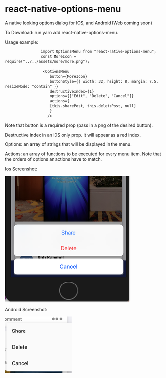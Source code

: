 # react-native-options-menu
A native looking options dialog for IOS, and Android (Web coming soon)

To Download: run yarn add react-native-options-menu.

Usage example: 

                    import OptionsMenu from "react-native-options-menu";
                    const MoreIcon = require("../../assets/more/more.png");

                     <OptionsMenu
                        button={MoreIcon}
                        buttonStyle={{ width: 32, height: 8, margin: 7.5, resizeMode: "contain" }}
                        destructiveIndex={1}
                        options={["Edit", "Delete", "Cancel"]}
                        actions={
                        [this.sharePost, this.deletePost, null]
                        }
                       />
                           
                           
Note that button is a required prop (pass in a png of the desired button).

Destructive index in an IOS only prop. It will appear as a red index. 

Options: an array of strings that will be displayed in the menu.

Actions: an array of functions to be executed for every menu item. Note that the orders of options an actions have to match.


Ios Screenshot: 

![Screenshot](ios_screenshot.png)

Android Screenshot:

![Screenshot](android_screenshot.png)


